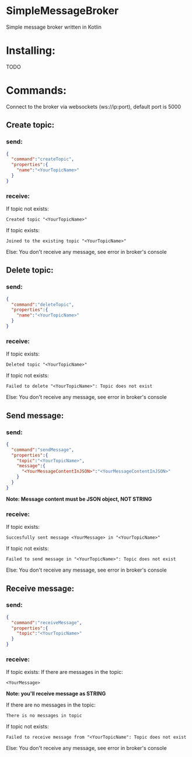 # SimpleMessageBroker
Simple message broker written in Kotlin
# Installing:
TODO
# Commands:
Connect to the broker via websockets (ws://ip:port), default port is 5000
## Create topic:
### send:
```JSON
{
  "command":"createTopic",
  "properties":{
    "name":"<YourTopicName>"
  }
}
```
### receive:
If topic not exists:
```
Created topic "<YourTopicName>"
```
If topic exists:
```
Joined to the existing topic "<YourTopicName>"
```
Else:
You don't receive any message, see error in broker's console

## Delete topic:
### send:
```JSON
{
  "command":"deleteTopic",
  "properties":{
    "name":"<YourTopicName>"
  }
}
```
### receive:
If topic exists:
```
Deleted topic "<YourTopicName>"
```
If topic not exists:
```
Failed to delete "<YourTopicName>": Topic does not exist
```
Else:
You don't receive any message, see error in broker's console

## Send message:
### send:
```JSON
{
  "command":"sendMessage",
  "properties":{
    "topic":"<YourTopicName>",
    "message":{
      "<YourMessageContentInJSON>":"<YourMessageContentInJSON>"
    }
  }
}
```

**Note: Message content must be JSON object, NOT STRING**

### receive:
If topic exists:
```
Succesfully sent message <YourMessage> in "<YourTopicName>"
```
If topic not exists:
```
Failed to send message in "<YourTopicName>": Topic does not exist
```
Else:
You don't receive any message, see error in broker's console

## Receive message:
### send:
```JSON
{
  "command":"receiveMessage",
  "properties":{
    "topic":"<YourTopicName>"
  }
}
```
### receive:
If topic exists:
  If there are messages in the topic:
```
<YourMessage>
```
  **Note: you'll receive message as STRING**

If there are no messages in the topic:
```
There is no messages in topic
```
If topic not exists:
```
Failed to receive message from "<YourTopicName": Topic does not exist
```
Else:
You don't receive any message, see error in broker's console
